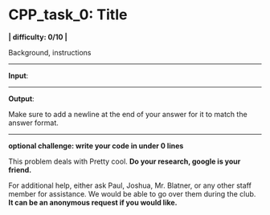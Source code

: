 # CPP_task_0: Title
**| difficulty: 0/10 |**

Background, instructions
__________________________________________________________________________________
**Input**:

__________________________________________________________________________________
**Output**:

Make sure to add a newline at the end of your answer for it to match the answer format.
__________________________________________________________________________________
**optional challenge: write your code in under 0 lines**

This problem deals with Pretty cool. **Do your research, google is your friend.**

For additional help, either ask Paul, Joshua, Mr. Blatner, or any other staff member for assistance. We would be able to go over them during the club. **It can be an anonymous request if you would like.**